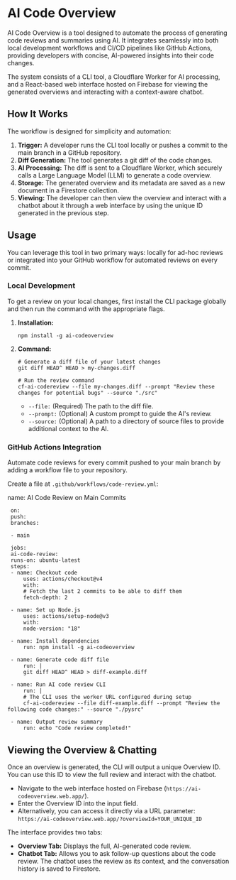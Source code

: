 # AI Code Overview

AI Code Overview is a tool designed to automate the process of generating code reviews and summaries using AI. It integrates seamlessly into both local development workflows and CI/CD pipelines like GitHub Actions, providing developers with concise, AI-powered insights into their code changes.

The system consists of a CLI tool, a Cloudflare Worker for AI processing, and a React-based web interface hosted on Firebase for viewing the generated overviews and interacting with a context-aware chatbot.

## How It Works

The workflow is designed for simplicity and automation:

1. **Trigger:** A developer runs the CLI tool locally or pushes a commit to the main branch in a GitHub repository.
2. **Diff Generation:** The tool generates a git diff of the code changes.
3. **AI Processing:** The diff is sent to a Cloudflare Worker, which securely calls a Large Language Model (LLM) to generate a code overview.
4. **Storage:** The generated overview and its metadata are saved as a new document in a Firestore collection.
5. **Viewing:** The developer can then view the overview and interact with a chatbot about it through a web interface by using the unique ID generated in the previous step.

## Usage

You can leverage this tool in two primary ways: locally for ad-hoc reviews or integrated into your GitHub workflow for automated reviews on every commit.

### Local Development

To get a review on your local changes, first install the CLI package globally and then run the command with the appropriate flags.

1. **Installation:**

   ```
   npm install -g ai-codeoverview
   ```

2. **Command:**

   ```
   # Generate a diff file of your latest changes
   git diff HEAD^ HEAD > my-changes.diff

   # Run the review command
   cf-ai-codereview --file my-changes.diff --prompt "Review these changes for potential bugs" --source "./src"
   ```

   - `--file:` (Required) The path to the diff file.
   - `--prompt:` (Optional) A custom prompt to guide the AI's review.
   - `--source:` (Optional) A path to a directory of source files to provide additional context to the AI.

### GitHub Actions Integration

Automate code reviews for every commit pushed to your main branch by adding a workflow file to your repository.

Create a file at `.github/workflows/code-review.yml`:

name: AI Code Review on Main Commits

```
 on:
 push:
 branches:

 - main

 jobs:
 ai-code-review:
 runs-on: ubuntu-latest
 steps:
 - name: Checkout code
     uses: actions/checkout@v4
     with:
     # Fetch the last 2 commits to be able to diff them
     fetch-depth: 2

 - name: Set up Node.js
     uses: actions/setup-node@v3
     with:
     node-version: "18"

 - name: Install dependencies
     run: npm install -g ai-codeoverview

 - name: Generate code diff file
     run: |
     git diff HEAD^ HEAD > diff-example.diff

 - name: Run AI code review CLI
     run: |
     # The CLI uses the worker URL configured during setup
     cf-ai-codereview --file diff-example.diff --prompt "Review the following code changes:" --source "./pysrc"

 - name: Output review summary
     run: echo "Code review completed!"
```

## Viewing the Overview & Chatting

Once an overview is generated, the CLI will output a unique Overview ID. You can use this ID to view the full review and interact with the chatbot.

- Navigate to the web interface hosted on Firebase (`https://ai-codeoverview.web.app/`).
- Enter the Overview ID into the input field.
- Alternatively, you can access it directly via a URL parameter: `https://ai-codeoverview.web.app/?overviewId=YOUR_UNIQUE_ID`

The interface provides two tabs:

- **Overview Tab:** Displays the full, AI-generated code review.
- **Chatbot Tab:** Allows you to ask follow-up questions about the code review. The chatbot uses the review as its context, and the conversation history is saved to Firestore.
